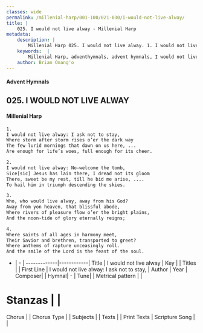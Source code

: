 ```yaml
---
classes: wide
permalink: /millenial-harp/001-100/021-030/I-would-not-live-alway/
title: |
    025. I would not live alway - Millenial Harp
metadata:
    description: |
        Millenial Harp 025. I would not live alway. 1. I would not live alway: I ask not to stay, Where storm after storm rises o’er the dark way The few lurid mornings that dawn on us here, ... Are enough for life’s woes, full enough for its cheer.
    keywords:  |
        Millenial Harp, adventhymnals, advent hymnals, I would not live alway, I would not live alway: I ask not to stay, . 
    author: Brian Onang'o
---
```

#### Advent Hymnals
## 025. I WOULD NOT LIVE ALWAY
####  Millenial Harp
```txt
1. 
I would not live alway: I ask not to stay, 
Where storm after storm rises o’er the dark way 
The few lurid mornings that dawn on us here, ... 
Are enough for life’s woes, full enough for its cheer.

2. 
I would not live alway: No-welcome the tomb, 
Sice[sic] Jesus has lain there, I dread not its gloom 
There, sweet be my rest, till he bid me arise, .... 
To hail him in triumph descending the skies.

3. 
Who, who would live alway, away from his God? 
Away from yon heaven, that blissful abode, 
Where rivers of pleasure flow o’er the bright plains, 
And the noon-tide of glory eternally reigns;

4. 
Where saints of all ages in harmony meet, 
Their Savior and brethren, transported to greet? 
Where anthems of rapture unceasingly roll. 
And the smile of the Lord is the feast of the soul.
```
- |   -  |
-------------|------------|
Title | I would not live alway |
Key |  |
Titles |  |
First Line | I would not live alway: I ask not to stay,  |
Author | 
Year | 
Composer|  |
Hymnal|  - |
Tune|  |
Metrical pattern | |
# Stanzas |  |
Chorus |  |
Chorus Type |  |
Subjects |  |
Texts |  |
Print Texts | 
Scripture Song |  |
    
